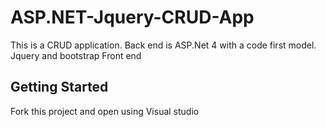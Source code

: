 # ASP.NET-Jquery-CRUD-App

This is a CRUD application. Back end is ASP.Net 4 with a code first model. Jquery and bootstrap Front end 

## Getting Started

Fork this project and open using Visual studio
